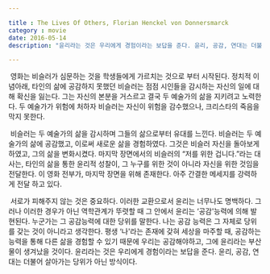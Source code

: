 ```yaml
---

title : The Lives Of Others, Florian Henckel von Donnersmarck
category : movie
date: 2016-05-14
description: "윤리라는 것은 우리에게 경험이라는 보답을 준다. 윤리, 공감, 연대는 더불어 살아가는 당위가 아닌 방식이다."

---
```

&nbsp;영화는 비슬러가 심문하는 것을 학생들에게 가르치는 것으로 부터 시작된다. 정치적 이념아래, 타인의 삶에 공감하지 못했던 비슬러는 점점 시인들을 감시하는 자신의 일에 대해 확신을 잃는다. 그는 자신의 본분을 거스르고 결국 두 예술가의 삶을 지키려고 노력한다. 두 예술가가 위험에 처하자 비슬러는 자신이 위험을 감수했으나, 크리스타의 죽음을 막지 못한다.

&nbsp;비슬러는 두 예술가의 삶을 감시하며 그들의 삶으로부터 유대를 느낀다. 비슬러는 두 예술가의 삶에 공감했고, 이로써 새로운 삶을 경험하였다. 그것은 비슬러 자신을 돌아보게 하였고, 그의 삶을 변화시켰다. 마지막 장면에서의 비슬러의 “저를 위한 겁니다.”라는 대사는, 타인의 삶을 통한 윤리적 성찰이, 그 누구를 위한 것이 아니라 자신을 위한 것임을 전달한다. 이 영화 전부가, 마지막 장면을 위해 존재한다. 아주 간결한 메세지를 강력하게 전달 하고 있다.

&nbsp;서로가 피해주지 않는 것은 중요하다. 이러한 교환으로서 윤리는 너무나도 명백하다. 그러나 이러한 경우가 아닌 역학관계가 뚜렷할 때 그 안에서 윤리는 ‘공감'능력에 의해 발현된다. 누군가는 그 공감능력에 대한 당위를 말한다. 나는 공감 능력은 그 자체로 당위를 갖는 것이 아니라고 생각한다. 평생 ‘나'라는 존재에 갖혀 세상을 마주할 때, 공감하는 능력을 통해 다른 삶을 경험할 수 있기 때문에 우리는 공감해야하고, 그에 윤리라는 부산물이 생겨났을 것이다. 윤리라는 것은 우리에게 경험이라는 보답을 준다. 윤리, 공감, 연대는 더불어 살아가는 당위가 아닌 방식이다.
